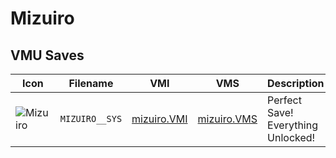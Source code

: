 # Mizuiro

## VMU Saves

| Icon | Filename | VMI | VMS | Description |
|------|----------|-----|-----|-------------|
| ![Mizuiro](../icons/MIZUIRO__SYS.GIF) | `MIZUIRO__SYS` | [mizuiro.VMI](mizuiro.VMI) | [mizuiro.VMS](mizuiro.VMS) | Perfect Save! Everything Unlocked!
